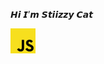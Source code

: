 𝙃𝙞 𝙄’𝙢 𝙎𝙩𝙞𝙞𝙯𝙯𝙮 𝘾𝙖𝙩
<p align="left"><img src="https://raw.githubusercontent.com/StiizzyCat/StiizzyCat/main/Assets/Assets/Javascript.png" width="40" height="40"/>

